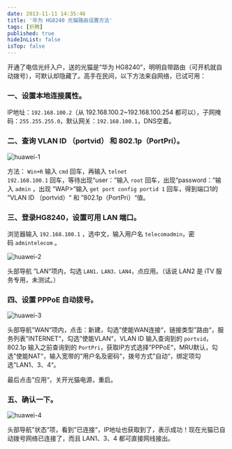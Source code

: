 ```yaml
---
date: 2013-11-11 14:35:46
title: '华为 HG8240 光猫路由设置方法'
tags: [折腾]
published: true
hideInList: false
isTop: false
---
```


开通了电信光纤入户，送的光猫是“华为 HG8240”，明明自带路由（可开机就自动拨号），可默认却隐藏了。高手在民间，以下方法来自网络，已试可用：

<h3>一、设置本地连接属性。</h3>

IP地址：<code>192.168.100.2</code>（从 192.168.100.2~192.168.100.254 都可以），子网掩码：<code>255.255.255.0</code>，默认网关：<code>192.168.100.1</code>，DNS空着。

<h3>二、查询 VLAN ID （portvid） 和 802.1p（PortPri）。</h3>


![huawei-1](https://lmm.elizen.me/images/2013/11/huawei-1.jpg)

方法： <code>Win+R</code> 输入 <code>cmd</code> 回车，再输入 <code>telnet 192.168.100.1</code> 回车，等待出现“user：”输入 <code>root</code> 回车，出现“password：”输入 <code>admin</code> ，出现 ”WAP&gt;“输入 <code>get port config portid 1</code> 回车，得到端口1的 ”VLAN ID （portvid）“ 和 ”802.1p（PortPri）“值。

<!--more-->

<h3>三、登录HG8240，设置可用 LAN 端口。</h3>

浏览器输入 <code>192.168.100.1</code> ，选中文，输入用户名 <code>telecomadmin</code>，密码 <code>admintelecom</code> 。

![huawei-2](https://lmm.elizen.me/images/2013/11/huawei-2.jpg)

头部导航 ”LAN“项内，勾选 <code>LAN1，LAN3，LAN4</code>，点应用。（话说 LAN2 是 iTV 服务专用，未测试。）

<h3>四、设置 PPPoE 自动拨号。</h3>

![huawei-3](https://lmm.elizen.me/images/2013/11/huawei-3.jpg)

头部导航”WAN“项内，点击：新建，勾选”使能WAN连接“，链接类型”路由“，服务列表”INTERNET“，勾选”使能VLAN“，VLAN ID 输入查询到的 <code>portvid</code>，802.1p 输入之前查询到的 <code>PortPri</code>，获取IP方式选择”PPPoE“，MRU默认，勾选”使能NAT“，输入宽带的”用户名及密码“，拨号方式”自动“，绑定项勾选”LAN1、3、4“。

最后点击”应用“，关开光猫电源，重启。

<h3>五、确认一下。</h3>

![huawei-4](https://lmm.elizen.me/images/2013/11/huawei-4.jpg)

头部导航”状态“项，看到”已连接“，IP地址也获取到了，表示成功！现在光猫已自动拨号网络已连接了，而且 LAN1、3、4 都可直接网线接出。